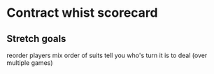 # Contract whist scorecard

## Stretch goals
reorder players
mix order of suits
tell you who's turn it is to deal (over multiple games)
